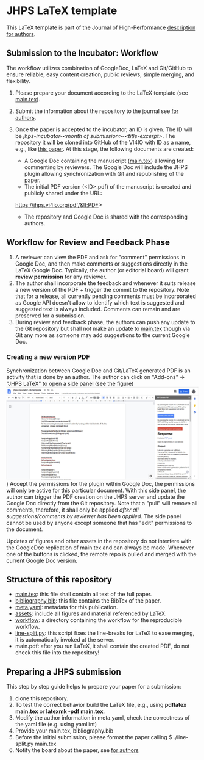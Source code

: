 # JHPS LaTeX template

This LaTeX template is part of the Journal of High-Performance [description for authors](https://jhps.vi4io.org/authors/).

## Submission to the Incubator: Workflow

The workflow utilizes combination of GoogleDoc, LaTeX and Git/GitHub to ensure reliable, easy content creation, public reviews, simple merging, and flexibility.

  1. Please prepare your document according to the LaTeX template (see [main.tex](main.tex)).
  2. Submit the information about the repository to the journal see [for authors](https://jhps.vi4io.org/authors/).
  3. Once the paper is accepted to the incubator, an ID is given. The ID will be *jhps-incubator-&lt;month of submission&gt;-&lt;title-excerpt&gt;*.
    The repository it will be cloned into GitHub of the VI4IO with ID as a name, e.g., like [this paper](https://github.com/VI4IO/jhps-incubator-06-temporal). At this stage, the following documents are created:
     - A Google Doc containing the manuscript ([main.tex](main.tex)) allowing for commenting by reviewers. The Google Doc will include the JHPS plugin allowing synchronization with Git and republishing of the paper.
     - The initial PDF version (&lt;ID&gt;.pdf) of the manuscript is created and publicly shared under the URL:

      https://jhps.vi4io.org/pdf/&lt;PDF&gt;

     - The repository and Google Doc is shared with the corresponding authors.

## Workflow for Review and Feedback Phase

  1. A reviewer can view the PDF and ask for "comment" permissions in Google Doc, and then make comments or suggestions directly in the LaTeX Google Doc. Typically, the author (or editorial board) will grant **review permission** for any reviewer.
  2. The author shall incorporate the feedback and whenever it suits release a new version of the PDF + trigger the commit to the repository. Note that for a release, all currently pending comments must be incorporated as Google API doesn't allow to identify which text is suggested and suggested text is always included. Comments can remain and are preserved for a submission.
  3. During review and feedback phase, the authors can push any update to the Git repository but shall not  make an update to [main.tex](main.tex) though via Git any more as someone may add suggestions to the current Google Doc.

### Creating a new version PDF

Synchronization between Google Doc and Git/LaTeX generated PDF is an activity that is done by an author.
The author can click on "Add-ons" =&gt; "JHPS LaTeX" to open a side panel (see the figure)
![assets/jhps.jpeg](assets/jhps.jpeg))
Accept the permissions for the plugin within Google Doc, the permissions will only be active for this particular document.
With this side panel, the author can trigger the PDF creation on the JHPS server and update the Google Doc directly from the Git repository.
Note that a "pull" will remove all comments, therefore, it shall only be applied *after all suggestions/comments by reviewer has been applied*.
The side panel cannot be used by anyone except someone that has "edit" permissions to the document.

Updates of figures and other assets in the repository do not interfere with the GoogleDoc replication of main.tex and can always be made.
Whenever one of the buttons is clicked, the remote repo is pulled and merged with the current Google Doc version.

## Structure of this repository

  - [main.tex](main.tex): this file shall contain all text of the full paper.
  - [bibliography.bib](bibliography.bib): this file contains the BibTex of the paper.
  - [meta.yaml](meta.yaml): metadata for this publication.
  - [assets](assets): include all figures and material referenced by LaTeX.
  - [workflow](workflow): a directory containing the workflow for the reproducible workflow.
  - [line-split.py](line-split.py): this script fixes the line-breaks for LaTeX to ease merging, it is automatically invoked at the server.
  - main.pdf: after you run LaTeX, it shall contain the created PDF, do not check this file into the repository!

## Preparing a JHPS submission

This step by step guide helps to prepare your paper for a submission:

  1. clone this repository.
  2. To test the correct behavior build the LaTeX file, e.g., using __pdflatex main.tex__ or __latexmk -pdf main.tex__.
  3. Modify the author information in meta.yaml, check the correctness of the yaml file (e.g. using yamllint)
  4. Provide your main.tex, bibliography.bib
  5. Before the initial submission, please format the paper calling $ ./line-split.py main.tex
  6. Notify the board about the paper, see [for authors](https://jhps.vi4io.org/authors/)
